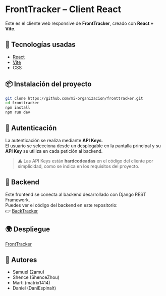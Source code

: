# FrontTracker – Client React

Este es el cliente web responsive de **FrontTracker**, creado con **React + Vite**.

## 🚀 Tecnologías usadas

- [React](https://reactjs.org/)
- [Vite](https://vitejs.dev/)
- CSS

## 📦 Instalación del proyecto

```bash
git clone https://github.com/mi-organizacion/fronttracker.git
cd fronttracker
npm install
npm run dev
```

## 🔐 Autenticación

La autenticación se realiza mediante **API Keys**.  
El usuario se selecciona desde un desplegable en la pantalla principal y su **API Key** se utiliza en cada petición al backend.

> ⚠️ Las API Keys están **hardcodeadas** en el código del cliente por simplicidad, como se indica en los requisitos del proyecto.

## 🔗 Backend

Este frontend se conecta al backend desarrollado con Django REST Framework.  
Puedes ver el código del backend en este repositorio:  
👉 [BackTracker](https://github.com/it11d-Issue-Tracker/BackTracker.git)

## 🌍 Despliegue
[FrontTracker](https://fronttracker.onrender.com/)

## 👥 Autores

- Samuel (2amu)
- Shence (ShenceZhou)
- Marti (matrix1414)
- Daniel (DaniEspinalt)
